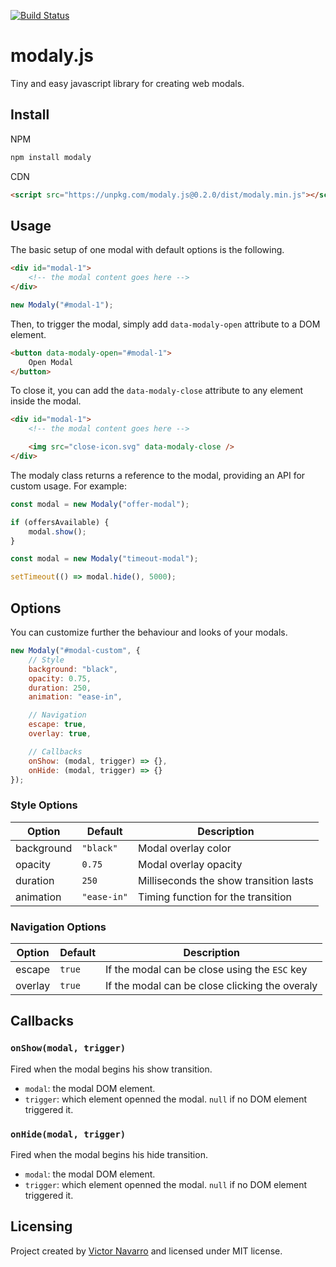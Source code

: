 [![Build Status](https://travis-ci.org/papeloto/modaly.js.svg?branch=master)](https://travis-ci.org/papeloto/modaly.js)

# modaly.js

Tiny and easy javascript library for creating web modals.

## Install
NPM
```sh
npm install modaly
```
CDN
```html
<script src="https://unpkg.com/modaly.js@0.2.0/dist/modaly.min.js"></script>
```

## Usage

The basic setup of one modal with default options is the following.

```html
<div id="modal-1">
    <!-- the modal content goes here -->
</div>
```

```js
new Modaly("#modal-1");
```

Then, to trigger the modal, simply add `data-modaly-open` attribute to a DOM element.

```html
<button data-modaly-open="#modal-1">
    Open Modal
</button>
```

To close it, you can add the `data-modaly-close` attribute to any element inside the modal.

```html
<div id="modal-1">
    <!-- the modal content goes here -->

    <img src="close-icon.svg" data-modaly-close />
</div>
```

The modaly class returns a reference to the modal, providing an API for custom usage. For example:

```js
const modal = new Modaly("offer-modal");

if (offersAvailable) {
    modal.show();
}
```

```js
const modal = new Modaly("timeout-modal");

setTimeout(() => modal.hide(), 5000);
```

## Options

You can customize further the behaviour and looks of your modals.
```js
new Modaly("#modal-custom", {
    // Style
    background: "black",
    opacity: 0.75,
    duration: 250,
    animation: "ease-in",

    // Navigation
    escape: true,
    overlay: true,

    // Callbacks
    onShow: (modal, trigger) => {},
    onHide: (modal, trigger) => {}
});
```

### Style Options

| Option     | Default     | Description                            |
| ---------- | ----------- | -------------------------------------- |
| background | `"black"`   | Modal overlay color                    |
| opacity    | `0.75`      | Modal overlay opacity                  |
| duration   | `250`       | Milliseconds the show transition lasts |
| animation  | `"ease-in"` | Timing function for the transition     |

### Navigation Options
| Option  | Default | Description                                    |
| ------- | ------- | ---------------------------------------------- |
| escape  | `true`  | If the modal can be close using the `ESC` key  |
| overlay | `true`  | If the modal can be close clicking the overaly |

## Callbacks
### `onShow(modal, trigger)`
Fired when the modal begins his show transition.
- `modal`: the modal DOM element.
- `trigger`: which element openned the modal. `null` if no DOM element triggered it.

### `onHide(modal, trigger)`
Fired when the modal begins his hide transition.
- `modal`: the modal DOM element.
- `trigger`: which element openned the modal. `null` if no DOM element triggered it.

## Licensing
Project created by [Victor Navarro](https://github.com/papeloto/) and licensed under MIT license.
